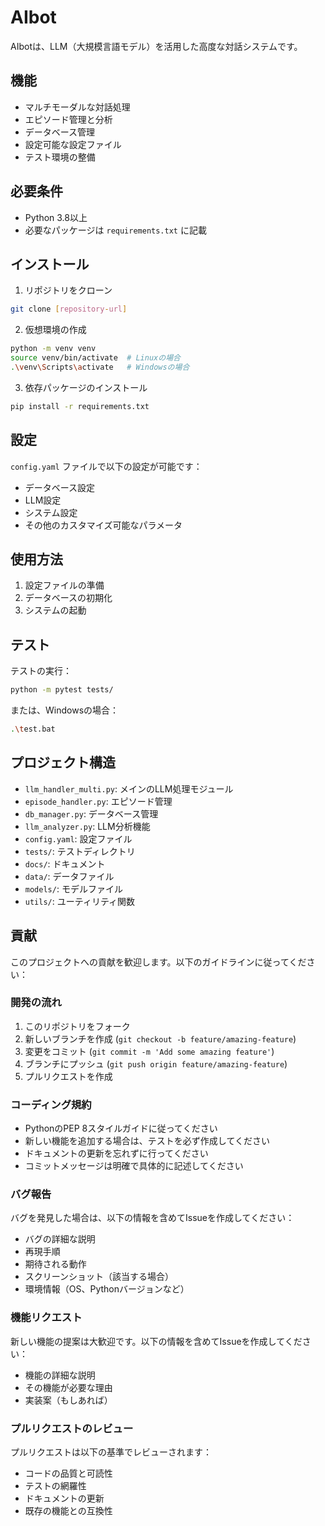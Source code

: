 # AIbot

AIbotは、LLM（大規模言語モデル）を活用した高度な対話システムです。

## 機能

- マルチモーダルな対話処理
- エピソード管理と分析
- データベース管理
- 設定可能な設定ファイル
- テスト環境の整備

## 必要条件

- Python 3.8以上
- 必要なパッケージは `requirements.txt` に記載

## インストール

1. リポジトリをクローン
```bash
git clone [repository-url]
```

2. 仮想環境の作成
```bash
python -m venv venv
source venv/bin/activate  # Linuxの場合
.\venv\Scripts\activate   # Windowsの場合
```

3. 依存パッケージのインストール
```bash
pip install -r requirements.txt
```

## 設定

`config.yaml` ファイルで以下の設定が可能です：
- データベース設定
- LLM設定
- システム設定
- その他のカスタマイズ可能なパラメータ

## 使用方法

1. 設定ファイルの準備
2. データベースの初期化
3. システムの起動

## テスト

テストの実行：
```bash
python -m pytest tests/
```

または、Windowsの場合：
```bash
.\test.bat
```

## プロジェクト構造

- `llm_handler_multi.py`: メインのLLM処理モジュール
- `episode_handler.py`: エピソード管理
- `db_manager.py`: データベース管理
- `llm_analyzer.py`: LLM分析機能
- `config.yaml`: 設定ファイル
- `tests/`: テストディレクトリ
- `docs/`: ドキュメント
- `data/`: データファイル
- `models/`: モデルファイル
- `utils/`: ユーティリティ関数


## 貢献

このプロジェクトへの貢献を歓迎します。以下のガイドラインに従ってください：

### 開発の流れ

1. このリポジトリをフォーク
2. 新しいブランチを作成 (`git checkout -b feature/amazing-feature`)
3. 変更をコミット (`git commit -m 'Add some amazing feature'`)
4. ブランチにプッシュ (`git push origin feature/amazing-feature`)
5. プルリクエストを作成

### コーディング規約

- PythonのPEP 8スタイルガイドに従ってください
- 新しい機能を追加する場合は、テストを必ず作成してください
- ドキュメントの更新を忘れずに行ってください
- コミットメッセージは明確で具体的に記述してください

### バグ報告

バグを発見した場合は、以下の情報を含めてIssueを作成してください：
- バグの詳細な説明
- 再現手順
- 期待される動作
- スクリーンショット（該当する場合）
- 環境情報（OS、Pythonバージョンなど）

### 機能リクエスト

新しい機能の提案は大歓迎です。以下の情報を含めてIssueを作成してください：
- 機能の詳細な説明
- その機能が必要な理由
- 実装案（もしあれば）

### プルリクエストのレビュー

プルリクエストは以下の基準でレビューされます：
- コードの品質と可読性
- テストの網羅性
- ドキュメントの更新
- 既存の機能との互換性
